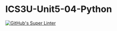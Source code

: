 # ICS3U-Unit5-04-Python

[![GitHub's Super Linter](https://github.com/Michael-Zagon/ICS3U-Unit5-04-Python/workflows/GitHub's%20Super%20Linter/badge.svg)](https://github.com/Michael-Zagon/ICS3U-Unit5-04-Python/actions)
